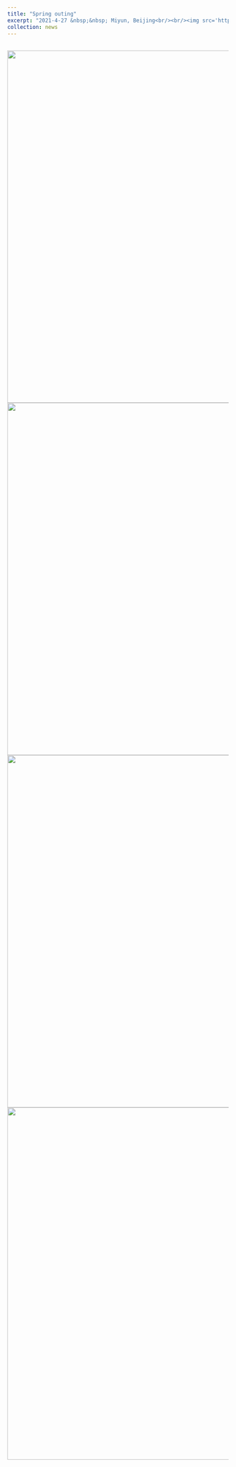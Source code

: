```yaml
---
title: "Spring outing"
excerpt: "2021-4-27 &nbsp;&nbsp; Miyun, Beijing<br/><br/><img src='https://liyulab-tsinghua.oss-cn-beijing.aliyuncs.com/img/1966b85eba03608f91114355f573cfb.jpg' width=500>"
collection: news
---
```


<br>

<img src="https://liyulab-tsinghua.oss-cn-beijing.aliyuncs.com/img/7c1d6ec4222cd999d2c8080f1d8df01.jpg" width="800" />
<br>
<img src="https://liyulab-tsinghua.oss-cn-beijing.aliyuncs.com/img/b318ab536a576a282484661dcf8e20b.jpg" width="800" />
<br>
<img src="https://liyulab-tsinghua.oss-cn-beijing.aliyuncs.com/img/4f8715d5faeb13c1f3e81e489239ec4.jpg" width="800" />
<br>
<img src="https://liyulab-tsinghua.oss-cn-beijing.aliyuncs.com/img/2d468cf684a8ee3565892fb800e4f65.jpg" width="800" />